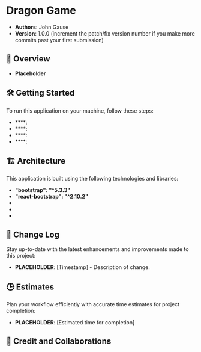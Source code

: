 # Dragon Game

- **Authors**: John Gause
- **Version**: 1.0.0 (increment the patch/fix version number if you make more commits past your first submission)

## 🚀 Overview

- **Placeholder**
<!-- https://www.freecodecamp.org/learn/javascript-algorithms-and-data-structures-v8 -->
## 🛠️ Getting Started

To run this application on your machine, follow these steps:

- ****: 
- ****: 
- ****: 
- ****: 

## 🏗️ Architecture

This application is built using the following technologies and libraries:

- **"bootstrap": "^5.3.3"**
- **"react-bootstrap": "^2.10.2"**
-
-
-

## 🔄 Change Log

Stay up-to-date with the latest enhancements and improvements made to this project:

- **PLACEHOLDER**: [Timestamp] - Description of change.

## 🕒 Estimates

Plan your workflow efficiently with accurate time estimates for project completion:

- **PLACEHOLDER**: [Estimated time for completion]

## 🤝 Credit and Collaborations